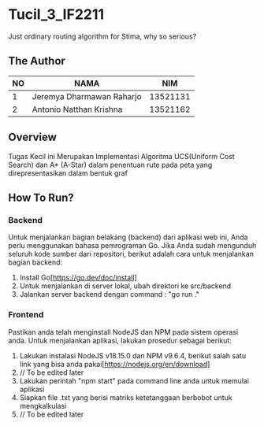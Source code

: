 # Tucil_3_IF2211
Just ordinary routing algorithm for Stima, why so serious?

## The Author
| NO | NAMA | NIM |
--- | --- | --- |
| 1 | Jeremya Dharmawan Raharjo | 13521131 |
| 2 | Antonio Natthan Krishna | 13521162 |

## Overview
Tugas Kecil ini Merupakan Implementasi Algoritma UCS(Uniform Cost Search) dan A* (A-Star) dalam penentuan rute pada peta yang direpresentasikan dalam bentuk graf

## How To Run?

### Backend
Untuk menjalankan bagian belakang (backend) dari aplikasi web ini, Anda perlu menggunakan bahasa pemrograman Go. Jika Anda sudah mengunduh seluruh kode sumber dari repositori, berikut adalah cara untuk menjalankan bagian backend:

1. Install Go[https://go.dev/doc/install]
2. Untuk menjalankan di server lokal, ubah direktori ke src/backend
3. Jalankan server backend dengan command : "go run ."


### Frontend
Pastikan anda telah menginstall NodeJS dan NPM pada sistem operasi anda. Untuk menjalankan aplikasi, lakukan prosedur sebagai berikut:
1. Lakukan instalasi NodeJS v18.15.0 dan NPM v9.6.4, berikut salah satu link yang bisa anda pakai[https://nodejs.org/en/download]
2. // To be edited later
3. Lakukan perintah "npm start" pada command line anda untuk memulai aplikasi
4. Siapkan file .txt yang berisi matriks ketetanggaan berbobot untuk mengkalkulasi 
5. // To be edited later
